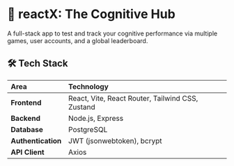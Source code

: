 # 🚀 reactX: The Cognitive Hub

A full-stack app to test and track your cognitive performance via multiple games, user accounts, and a global leaderboard.

## 🛠️ Tech Stack

| Area | Technology |
| :--- | :--- |
| **Frontend** | React, Vite, React Router, Tailwind CSS, Zustand |
| **Backend** | Node.js, Express |
| **Database** | PostgreSQL |
| **Authentication** | JWT (jsonwebtoken), bcrypt |
| **API Client** | Axios |
